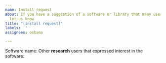 ```yaml
---
name: Install request
about: If you have a suggestion of a software or library that many users will use,
  let us know
title: "[install request]"
labels: ''
assignees: osbama

---
```


Software name: 
Other **research** users that expressed interest in the software:

